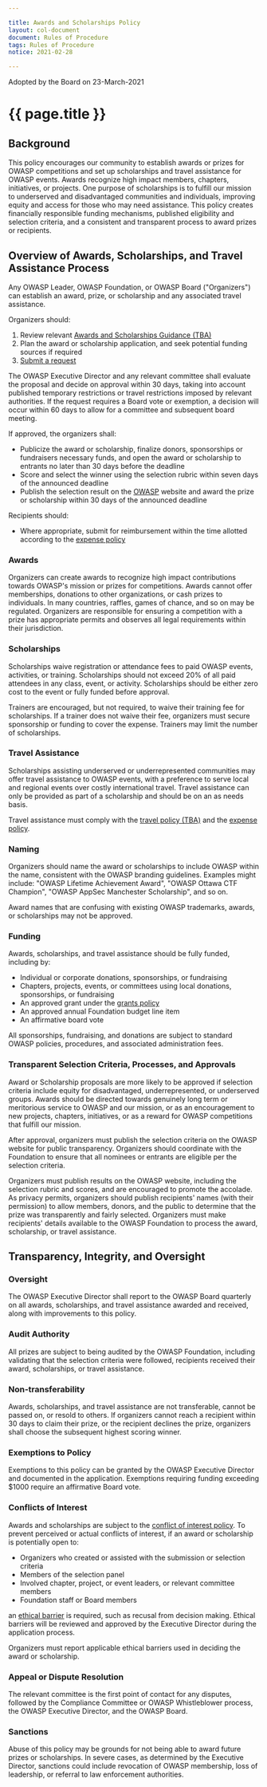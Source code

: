 ```yaml
---

title: Awards and Scholarships Policy
layout: col-document
document: Rules of Procedure
tags: Rules of Procedure
notice: 2021-02-28

---
```


Adopted by the Board on 23-March-2021

# {{ page.title }}

## Background

This policy encourages our community to establish awards or prizes for OWASP competitions and set up scholarships and travel assistance for OWASP events. Awards recognize high impact members, chapters, initiatives, or projects. One purpose of scholarships is to fulfill our mission to underserved and disadvantaged communities and individuals, improving equity and access for those who may need assistance. This policy creates financially responsible funding mechanisms, published eligibility and selection criteria, and a consistent and transparent process to award prizes or recipients.

## Overview of Awards, Scholarships, and Travel Assistance Process

Any OWASP Leader, OWASP Foundation, or OWASP Board ("Organizers") can establish an award, prize, or scholarship and any associated travel assistance.

Organizers should:

1. Review relevant [Awards and Scholarships Guidance (TBA)](#)
2. Plan the award or scholarship application, and seek potential funding sources if required
3. [Submit a request](https://contact.owasp.org)

The OWASP Executive Director and any relevant committee shall evaluate the proposal and decide on approval within 30 days, taking into account published temporary restrictions or travel restrictions imposed by relevant authorities. If the request requires a Board vote or exemption, a decision will occur within 60 days to allow for a committee and subsequent board meeting.

If approved, the organizers shall:

- Publicize the award or scholarship, finalize donors, sponsorships or fundraisers necessary funds, and open the award or scholarship to entrants no later than 30 days before the deadline
- Score and select the winner using the selection rubric within seven days of the announced deadline
- Publish the selection result on the [OWASP](https://owasp.org) website and award the prize or scholarship within 30 days of the announced deadline

Recipients should:

- Where appropriate, submit for reimbursement within the time allotted according to the [expense policy](/operational/expense-reimbursement)

### Awards

Organizers can create awards to recognize high impact contributions towards OWASP's mission or prizes for competitions. Awards cannot offer memberships, donations to other organizations, or cash prizes to individuals. In many countries, raffles, games of chance, and so on may be regulated. Organizers are responsible for ensuring a competition with a prize has appropriate permits and observes all legal requirements within their jurisdiction.

### Scholarships

Scholarships waive registration or attendance fees to paid OWASP events, activities, or training. Scholarships should not exceed 20% of all paid attendees in any class, event, or activity. Scholarships should be either zero cost to the event or fully funded before approval.

Trainers are encouraged, but not required, to waive their training fee for scholarships. If a trainer does not waive their fee, organizers must secure sponsorship or funding to cover the expense. Trainers may limit the number of scholarships.

### Travel Assistance

Scholarships assisting underserved or underrepresented communities may offer travel assistance to OWASP events, with a preference to serve local and regional events over costly international travel. Travel assistance can only be provided as part of a scholarship and should be on an as needs basis.

Travel assistance must comply with the [travel policy (TBA)](#) and the [expense policy](/operational/expense-reimbursement).

### Naming

Organizers should name the award or scholarships to include OWASP within the name, consistent with the OWASP branding guidelines. Examples might include: "OWASP Lifetime Achievement Award", "OWASP Ottawa CTF Champion", "OWASP AppSec Manchester Scholarship", and so on.

Award names that are confusing with existing OWASP trademarks, awards, or scholarships may not be approved.

### Funding

Awards, scholarships, and travel assistance should be fully funded, including by:

- Individual or corporate donations, sponsorships, or fundraising
- Chapters, projects, events, or committees using local donations, sponsorships, or fundraising
- An approved grant under the [grants policy](/operational/grants)
- An approved annual Foundation budget line item
- An affirmative board vote

All sponsorships, fundraising, and donations are subject to standard OWASP policies, procedures, and associated administration fees.

### Transparent Selection Criteria, Processes, and Approvals

Award or Scholarship proposals are more likely to be approved if selection criteria include equity for disadvantaged, underrepresented, or underserved groups. Awards should be directed towards genuinely long term or meritorious service to OWASP and our mission, or as an encouragement to new projects, chapters, initiatives, or as a reward for OWASP competitions that fulfill our mission.

After approval, organizers must publish the selection criteria on the OWASP website for public transparency. Organizers should coordinate with the Foundation to ensure that all nominees or entrants are eligible per the selection criteria.

Organizers must publish results on the OWASP website, including the selection rubric and scores, and are encouraged to promote the accolade. As privacy permits, organizers should publish recipients' names (with their permission) to allow members, donors, and the public to determine that the prize was transparently and fairly selected. Organizers must make recipients' details available to the OWASP Foundation to process the award, scholarship, or travel assistance.

## Transparency, Integrity, and Oversight

### Oversight

The OWASP Executive Director shall report to the OWASP Board quarterly on all awards, scholarships, and travel assistance awarded and received, along with improvements to this policy.

### Audit Authority

All prizes are subject to being audited by the OWASP Foundation, including validating that the selection criteria were followed, recipients received their award, scholarships, or travel assistance.

### Non-transferability

Awards, scholarships, and travel assistance are not transferable, cannot be passed on, or resold to others. If organizers cannot reach a recipient within 30 days to claim their prize, or the recipient declines the prize, organizers shall choose the subsequent highest scoring winner.

### Exemptions to Policy

Exemptions to this policy can be granted by the OWASP Executive Director and documented in the application. Exemptions requiring funding exceeding $1000 require an affirmative Board vote.

### Conflicts of Interest

Awards and scholarships are subject to the [conflict of interest policy](/operational/conflict-of-interest). To prevent perceived or actual conflicts of interest, if an award or scholarship is potentially open to:

- Organizers who created or assisted with the submission or selection criteria
- Members of the selection panel
- Involved chapter, project, or event leaders, or relevant committee members
- Foundation staff or Board members

an [ethical barrier](https://policy.owasp.org/operational/conflict-of-interest) is required, such as recusal from decision making. Ethical barriers will be reviewed and approved by the Executive Director during the application process.

Organizers must report applicable ethical barriers used in deciding the award or scholarship.

### Appeal or Dispute Resolution

The relevant committee is the first point of contact for any disputes, followed by the Compliance Committee or OWASP Whistleblower process, the OWASP Executive Director, and the OWASP Board.

### Sanctions

Abuse of this policy may be grounds for not being able to award future prizes or scholarships. In severe cases, as determined by the Executive Director, sanctions could include revocation of OWASP membership, loss of leadership, or referral to law enforcement authorities.
